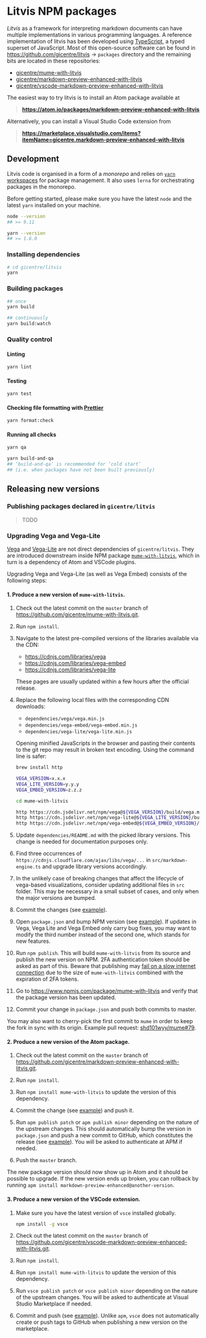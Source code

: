 # Litvis NPM packages

_Litvis_ as a framework for interpreting markdown documents can have multiple implementations in various programming languages.
A reference implementation of litvis has been developed using [TypeScript](https://www.typescriptlang.org/), a typed superset of JavaScript.
Most of this open-source software can be found in https://github.com/gicentre/litvis → `packages` directory and the remaining bits are located in these repositories:

- [gicentre/mume-with-litvis](https://github.com/gicentre/mume-with-litvis)
- [gicentre/markdown-preview-enhanced-with-litvis](https://github.com/gicentre/markdown-preview-enhanced-with-litvis)
- [gicentre/vscode-markdown-preview-enhanced-with-litvis](https://github.com/gicentre/vscode-markdown-preview-enhanced-with-litvis)

The easiest way to try litvis is to install an Atom package available at

> **https://atom.io/packages/markdown-preview-enhanced-with-litvis**

Alternatively, you can install a Visual Studio Code extension from

> **https://marketplace.visualstudio.com/items?itemName=gicentre.markdown-preview-enhanced-with-litvis**

## Development

Litvis code is organised in a form of a _monorepo_ and relies on [`yarn` workspaces](https://yarnpkg.com/lang/en/docs/workspaces/) for package management.
It also uses `lerna` for orchestrating packages in the monorepo.

Before getting started, please make sure you have the latest `node` and the latest `yarn` installed on your machine.

```bash
node --version
## >= 9.11

yarn --version
## >= 1.6.0
```

### Installing dependencies

```bash
# cd gicentre/litvis
yarn
```

### Building packages

```bash
## once
yarn build

## continuously
yarn build:watch
```

### Quality control

#### Linting

```bash
yarn lint
```

#### Testing

```bash
yarn test
```

#### Checking file formatting with [Prettier](https://prettier.io/)

```bash
yarn format:check
```

#### Running all checks

```bash
yarn qa

yarn build-and-qa
## ‘build-and-qa‘ is recommended for ‘cold start’
## (i.e. when packages have not been built previously)
```

## Releasing new versions

### Publishing packages declared in `gicentre/litvis`

> TODO

### Upgrading Vega and Vega-Lite

[Vega](https://github.com/vega/vega) and [Vega-Lite](`https://github.com/vega/vega-lite`) are not direct dependencies of `gicentre/litvis`.
They are introduced downstream inside NPM package [`mume-with-litvis`](https://www.npmjs.com/package/mume-with-litvis), which in turn is a dependency of Atom and VSCode plugins.

Upgrading Vega and Vega-Lite (as well as Vega Embed) consists of the following steps:

#### 1. Produce a new version of `mume-with-litvis`.

1.  Check out the latest commit on the `master` branch of https://github.com/gicentre/mume-with-litvis.git.

1.  Run `npm install`.

1.  Navigate to the latest pre-compiled versions of the libraries available via the CDN:

    - https://cdnjs.com/libraries/vega
    - https://cdnjs.com/libraries/vega-embed
    - https://cdnjs.com/libraries/vega-lite

    These pages are usually updated within a few hours after the official release.

1.  Replace the following local files with the corresponding CDN downloads:

    - `dependencies/vega/vega.min.js`
    - `dependencies/vega-embed/vega-embed.min.js`
    - `dependencies/vega-lite/vega-lite.min.js`

    Opening minified JavaScripts in the browser and pasting their contents to the git repo may result in broken text encoding.
    Using the command line is safer:

    ```bash
    brew install http

    VEGA_VERSION=x.x.x
    VEGA_LITE_VERSION=y.y.y
    VEGA_EMBED_VERSION=z.z.z

    cd mume-with-litvis

    http https://cdn.jsdelivr.net/npm/vega@${VEGA_VERSION}/build/vega.min.js > dependencies/vega/vega.min.js
    http https://cdn.jsdelivr.net/npm/vega-lite@${VEGA_LITE_VERSION}/build/vega-lite.min.js > dependencies/vega-lite/vega-lite.min.js
    http https://cdn.jsdelivr.net/npm/vega-embed@${VEGA_EMBED_VERSION}/build/vega-embed.min.js > dependencies/vega-embed/vega-embed.min.js
    ```

1.  Update `dependencies/README.md` with the picked library versions.
    This change is needed for documentation purposes only.

1.  Find three occurrences of `https://cdnjs.cloudflare.com/ajax/libs/vega/...` in `src/markdown-engine.ts` and upgrade library versions accordingly.

1.  In the unlikely case of breaking changes that affect the lifecycle of vega-based visualizations, consider updating additional files in `src` folder.
    This may be necessary in a small subset of cases, and only when the major versions are bumped.

1.  Commit the changes (see [example](https://github.com/gicentre/mume-with-litvis/commit/dbae1a1887c56ce4c668edffa633a71fb9dd44dd)).

1.  Open `package.json` and bump NPM version (see [example](https://github.com/gicentre/mume-with-litvis/commit/7882ee1e90b94953fd681bc91d04e5cedbb53812)).
    If updates in Vega, Vega Lite and Vega Embed only carry bug fixes, you may want to modify the third number instead of the second one, which stands for new features.

1.  Run `npm publish`.
    This will build `mume-with-litvis` from its source and publish the new version on NPM.
    2FA authentication token should be asked as part of this.
    Beware that publishing may [fail on a slow internet connection](https://github.com/npm/npm/issues/19425#issuecomment-381315731) due to the size of `mume-with-litvis` combined with the expiration of 2FA tokens.

1.  Go to https://www.npmjs.com/package/mume-with-litvis and verify that the package version has been updated.

1.  Commit your change in `package.json` and push both commits to master.

You may also want to cherry-pick the first commit to `mume` in order to keep the fork in sync with its origin.
Example pull request: [shd101wyy/mume#79](https://github.com/shd101wyy/mume/pull/79).

#### 2. Produce a new version of the Atom package.

1.  Check out the latest commit on the `master` branch of https://github.com/gicentre/markdown-preview-enhanced-with-litvis.git.

1.  Run `npm install`.

1.  Run `npm install mume-with-litvis` to update the version of this dependency.

1.  Commit the change (see [example](https://github.com/gicentre/markdown-preview-enhanced-with-litvis/commit/c08c88008438e189d65a3511c404bb5da58a4c71)) and push it.

1.  Run `apm publish patch` or `apm publish minor` depending on the nature of the upstream changes.
    This should automatically bump the version in `package.json` and push a new commit to GitHub, which constitutes the release (see [example](https://github.com/gicentre/markdown-preview-enhanced-with-litvis/commit/75dac081b7955028071c5ff79ccaa6791dd5b707)).
    You will be asked to authenticate at APM if needed.

1.  Push the `master` branch.

The new package version should now show up in Atom and it should be possible to upgrade.
If the new version ends up broken, you can rollback by running `apm install markdown-preview-enhanced@another-version`.

#### 3. Produce a new version of the VSCode extension.

1.  Make sure you have the latest version of `vsce` installed globally.

    ```bash
    npm install -g vsce
    ```

1.  Check out the latest commit on the `master` branch of https://github.com/gicentre/vscode-markdown-preview-enhanced-with-litvis.git.

1.  Run `npm install`.

1.  Run `npm install mume-with-litvis` to update the version of this dependency.

1.  Run `vsce publish patch` or `vsce publish minor` depending on the nature of the upstream changes.
    You will be asked to authenticate at Visual Studio Marketplace if needed.

1.  Commit and push (see [example](https://github.com/gicentre/vscode-markdown-preview-enhanced-with-litvis/commit/ab31a8449b8c5c8eb7eb086a2394daeec6c05ff9)).
    Unlike `apm`, `vsce` does not automatically create or push tags to GitHub when publishing a new version on the marketplace.

